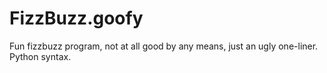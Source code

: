 # FizzBuzz.goofy
Fun fizzbuzz program, not at all good by any means, just an ugly one-liner.
Python syntax.
